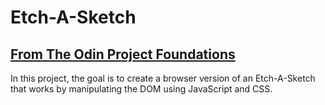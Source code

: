 # Etch-A-Sketch
## [From The Odin Project Foundations](https://www.theodinproject.com/lessons/foundations-etch-a-sketch)

In this project, the goal is to create a browser version of an Etch-A-Sketch that works by manipulating the DOM using JavaScript and CSS.